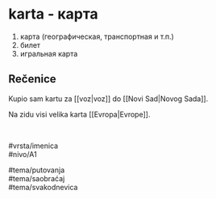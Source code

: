 # karta - карта

1. карта (географическая, транспортная и т.п.)  
2. билет  
3. игральная карта  

## Rečenice

Kupio sam kartu za [[voz|voz]] do [[Novi Sad|Novog Sada]].  

Na zidu visi velika karta [[Evropa|Evrope]].  

<br>

#vrsta/imenica  
#nivo/A1  

#tema/putovanja  
#tema/saobraćaj  
#tema/svakodnevica  

